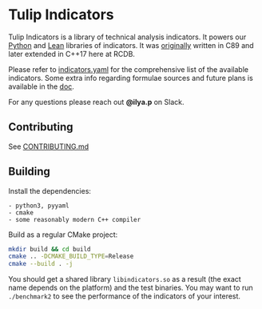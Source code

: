 # Tulip Indicators

Tulip Indicators is a library of technical analysis indicators. It powers our [Python](./bindings/python) and [Lean](./bindings/lean) libraries of indicators. It was [originally](https://github.com/TulipCharts/tulipindicators) written in C89 and later extended in C++17 here at RCDB.

Please refer to [indicators.yaml](./indicators.yaml) for the comprehensive list of the available indicators. Some extra info regarding formulae sources and future plans is available in the [doc](https://docs.google.com/spreadsheets/d/1WhdTc_AN-_KF_tgcG8B31Tgy6z-pR9rOv1Nr3dxLn5g/edit#gid=444645194).

For any questions please reach out **@ilya.p** on Slack.

## Contributing

See [CONTRIBUTING.md](./CONTRIBUTING.md)

## Building

Install the dependencies:

```
- python3, pyyaml
- cmake
- some reasonably modern C++ compiler
```

Build as a regular CMake project:

```bash
mkdir build && cd build
cmake .. -DCMAKE_BUILD_TYPE=Release
cmake --build . -j
```

You should get a shared library `libindicators.so` as a result (the exact name depends on the platform) and the test binaries. You may want to run `./benchmark2` to see the performance of the indicators of your interest.
